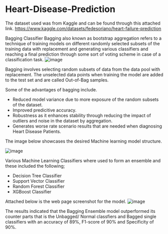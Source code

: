 # Heart-Disease-Prediction

The dataset used was from Kaggle and can be found through this attached link.
https://www.kaggle.com/datasets/fedesoriano/heart-failure-prediction 


Bagging Classifier
Bagging also known as bootstrap aggregation refers to a technique of training models on different randomly selected subsets of the training data with replacement and generating various classifiers and reaching a final prediction through some sort of voting scheme in case of a classification task.
![image](https://github.com/KyobeDerrickSteven/Heart-Disease-Prediction/assets/118764834/4d8e574a-1d1c-4239-ab5b-9833ca9bca12)

Bagging involves selecting random subsets of data from the data pool with replacement. The unselected data points when training the model are added to the test set and are called Out-of-Bag samples.

Some of the advantages of bagging include.
- Reduced model variance due to more exposure of the random subsets of the dataset.
- Improved predicitive accuracy.
- Robustness as it enhances stability through reducing the impact of outliers and noise in the dataset by aggregation.
- Generates worse rate scenario results that are needed when diagnosing Heart Disease Patients.
  
The image below showcases the desired Machine learning model structure.

![image](https://github.com/KyobeDerrickSteven/Heart-Disease-Prediction/assets/118764834/7f228e8e-320b-4c9f-a308-1561c40fe53e)

Various Machine Learning Classifiers where used to form an ensemble and these included the following;
- Decision Tree Classifier
- Support Vector Classifier
- Random Forest Classifier
- XGBoost Classifier

Attached below is the web page screenshot for the model.
![image](https://github.com/KyobeDerrickSteven/Heart-Disease-Prediction/assets/118764834/e27c50b2-1c9f-46aa-a1a9-889a3947be5b)


The results indicated that the Bagging Ensemble model outperformed its counter parts that is the Unbagged/ Normal classfiers and Bagged single classifiers with an accuracy of 89%, F1-score of 90% and Specificity of 90%.

